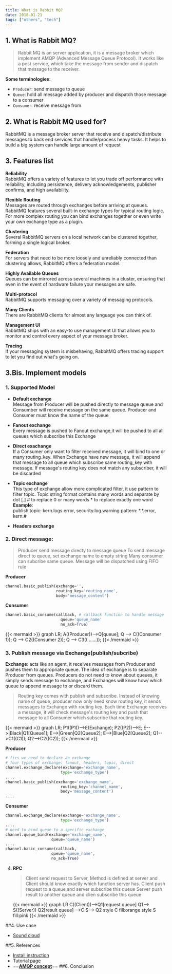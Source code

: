 ```yaml
---
title: What is Rabbit MQ?
date: 2018-01-21
tags: ["others", "tech"]
---
```


## 1. What is Rabbit MQ?

> Rabbit MQ is an server application, it is a message broker which implement AMQP (Advanced Message Queue Protocol).
> It works like a post service, which take the message from sender and dispatch that message to the receiver.

**Some terminologies:**

* `Producer`: send message to queue
* `Queue`: hold all message added by producer and dispatch those message to a consumer
* `Consumer`: receive message from

## 2. What is Rabbit MQ used for?

RabbitMQ is a message broker server that receive and dispatch/distribute messages to back end services that handle/process heavy tasks. It helps to build a big system can handle large amount of request

## 3. Features list

**Reliability**  
RabbitMQ offers a variety of features to let you trade off performance with reliability, including persistence, delivery acknowledgements, publisher confirms, and high availability.

**Flexible Routing**  
Messages are routed through exchanges before arriving at queues. RabbitMQ features several built-in exchange types for typical routing logic. For more complex routing you can bind exchanges together or even write your own exchange type as a plugin.

**Clustering**  
Several RabbitMQ servers on a local network can be clustered together, forming a single logical broker.

**Federation**  
For servers that need to be more loosely and unreliably connected than clustering allows, RabbitMQ offers a federation model.

**Highly Available Queues**  
Queues can be mirrored across several machines in a cluster, ensuring that even in the event of hardware failure your messages are safe.

**Multi-protocol**  
RabbitMQ supports messaging over a variety of messaging protocols.

**Many Clients**  
There are RabbitMQ clients for almost any language you can think of.

**Management UI**  
RabbitMQ ships with an easy-to use management UI that allows you to monitor and control every aspect of your message broker.

**Tracing**  
If your messaging system is misbehaving, RabbitMQ offers tracing support to let you find out what's going on.

## 3.Bis. Implement models

### 1. **Supported Model**

* **Default exchange**  
  Message from Producer will be pushed directly to message queue and Consumber will receive message on the same queue.
  Producer and Consumer must know the name of the queue

* **Fanout exchange**  
  Every message is pushed to Fanout exchange,it will be pushed to all all queues which subscribe this Exchange

* **Direct exachange**  
  If a Consumer only want to filter received message, it will bind to one or many routing_key. When Exchange have new message, it will append that message to all queue which subscribe same routing_key with message. If message's routing key does not match any subscriber, it will be discarded

* **Topic exchange**  
  This type of exchange allow more complicated filter, it use pattern to filter topic. Topic string format contains many words and separate by dot [.]
  \# to replace 0 or many words \* to replace exactly one word
  **Example**:  
  publish topic: kern.logs.error, security.log.warning
  pattern: \*.\*.error, kern.\#

* **Headers exchange**

### 2. **Direct message:**

> Producer send message directy to message queue
> To send message direct to queue, set exchange name to empty string
> Many consumer can subcribe same queue. Message will be dispatched using FIFO rule

**Producer**

```python
channel.basic_publish(exchange='',
					  routing_key='routing_name',
                      body='message_content')
```

**Consumer**

```python
channel.basic_consume(callback, # callback function to handle message
						queue='queue_name'
                        no_ack=True)
```

{{< mermaid >}}
graph LR;
A((Producer))-->Q[queue];
Q --> C((Consumer 1));
Q --> C2((Consumer 2));
Q --> C3(( ......));
{{< /mermaid >}}

### 3. **Publish message via Exchange**(publish/subcribe)

**Exchange**: acts like an agent, it receives messages from Producer and pushes them to appropriate queue.
The idea of exchange is to separate Producer from queues. Producers do not need to know about queues, it simply sends message to exchange, and Exchanges will know how/ which queue to append message to or discard them.

> Routing key comes with publish and subscribe. Instead of knowing name of queue, producer now only need know routing key, it sends messages to Exchange with routing key. Each time Exchange receives a message, it will check message's routing key and push that message to all Consumer which subscribe that routing key.

{{< mermaid >}}
graph LR;
P1((P1))-->E(Exchange);
P2((P2))-->E;
E-->|Black|Q1[Queue1];
E-->|Green|Q2[Queue2];
E-->|Blue|Q2[Queue2];
Q1-->C1((C1));
Q2-->C2((C2));
{{< /mermaid >}}

**Producer**

```python
# firs we need to declare an exchange
# four types of exchange: fanout, headers, topic, direct
channel.exchange_declare(exchange='exchange_name',
						type='exchange_type')
....
channel.basic_publish(exchange='exchange_name',
						routing_key='channel_name',
                        body='message_content')
....
```

**Consumer**

```python
channel.exchange_declare(exchange='exchange_name',
						type='exchange_type')
....
# need to bind queue to a specific exchange
channel.queue_bind(exchange='exchange_name',
					queue='queue_name')
....
channel.basic_consume(callback,
					queue='queue_name',
                    no_ack=True)
```

4. **RPC**

   > Client send request to Server, Method is defined at server and Client should know exactly which function server has.
   > Client push request to a queue and server subscribe this queue
   > Server push result to another queue and clien subscribe this queue

   {{< mermaid >}}
   graph LR
   C((Client))-->Q1[request queue]
   Q1--> S((Server))
   Q2[result queue] -->C
   S--> Q2
   style C fill:orange
   style S fill:pink
   {{< /mermaid >}}

##4. Use case

* [Sound cloud](https://developers.soundcloud.com/blog/building-products-at-soundcloud-part-1-dealing-with-the-monolith)

##5. References

* [Install instruction](http://www.rabbitmq.com/download.html)
* Tutorial [page](http://www.rabbitmq.com/tutorials/tutorial-one-python.html)
* ==**[AMQP concept](https://www.rabbitmq.com/tutorials/amqp-concepts.html)**==
  ##6. Conclusion
